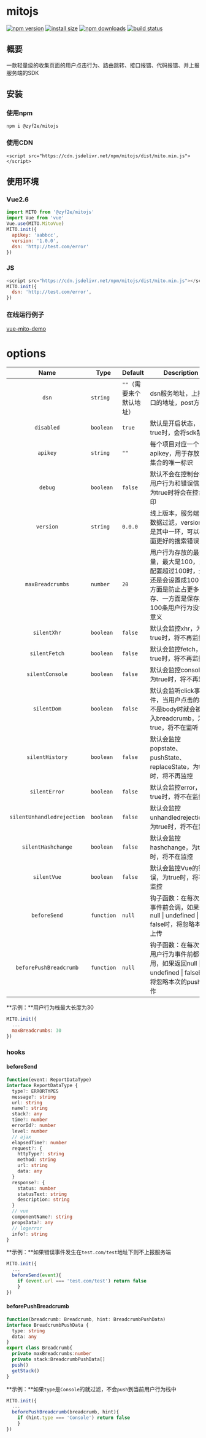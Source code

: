 # mitojs

[![npm version](https://img.shields.io/npm/v/@zyf2e/mitojs.svg?style=flat-square)](https://www.npmjs.org/package/@zyf2e/mitojs)
[![install size](https://packagephobia.now.sh/badge?p=@zyf2e/mitojs)](https://packagephobia.now.sh/result?p=@zyf2e/mitojs)
[![npm downloads](https://img.shields.io/npm/dm/@zyf2e/mitojs.svg?style=flat-square)](http://npm-stat.com/charts.html?package=@zyf2e/mitojs)
[![build status](https://img.shields.io/travis/clouDr-f2e/mitojs/master.svg?style=flat-square)](https://travis-ci.com/github/clouDr-f2e/mitojs)

<!-- [![CDNJS](https://img.shields.io/cdnjs/v/mitojs.svg?style=flat-square)](https://cdn.jsdelivr.net/npm/mitojs/dist/mito.min.js) -->
<!-- [![build status](https://img.shields.io/travis/axios/axios/master.svg?style=flat-square)](https://travis-ci.org/axios/axios) -->
<!-- [![code coverage](https://img.shields.io/coveralls/mzabriskie/axios.svg?style=flat-square)](https://coveralls.io/r/mzabriskie/axios) -->




## 概要

一款轻量级的收集页面的用户点击行为、路由跳转、接口报错、代码报错、并上报服务端的SDK

## 安装

### 使用npm

`npm i @zyf2e/mitojs`

### 使用CDN

`<script src="https://cdn.jsdelivr.net/npm/mitojs/dist/mito.min.js"></script>`

## 使用环境

### Vue2.6

```javascript
import MITO from '@zyf2e/mitojs'
import Vue from 'vue'
Vue.use(MITO.MitoVue)
MITO.init({
  apikey: 'aabbcc',
  version: '1.0.0',
  dsn: 'http://test.com/error'
})
```

### JS

```javascript
<script src="https://cdn.jsdelivr.net/npm/mitojs/dist/mito.min.js"></script>
MITO.init({
  dsn: 'http://test.com/error',
})
```

### 在线运行例子
[vue-mito-demo](https://static.91jkys.com/web/mito-vue-demo/#/enterpriceService/riskAssessment)



# options
|            Name            | Type       | Default                  | Description                                                  |
| :------------------------: | ---------- | ------------------------ | ------------------------------------------------------------ |
|           `dsn`            | `string`   | `""`（需要来个默认地址） | dsn服务地址，上报接口的地址，post方法                        |
|         `disabled`         | `boolean`  | `true`                   | 默认是开启状态，为true时，会将sdk禁用                        |
|          `apikey`          | `string`   | `""`                     | 每个项目对应一个apikey，用于存放错误集合的唯一标识           |
|          `debug`           | `boolean`  | `false`                  | 默认不会在控制台打印用户行为和错误信息，为true时将会在控台打印 |
|         `version`          | `string`   | `0.0.0`                  | 线上版本，服务端会做数据过滤，version就是其中一环，可以在页面更好的搜索错误日志 |
|      `maxBreadcrumbs`      | `number`   | `20`                     | 用户行为存放的最大容量，最大是100，当你配置超过100时，最终还是会设置成100，一方面是防止占更多的内存、一方面是保存超过100条用户行为没多大意义 |
|        `silentXhr`         | `boolean`  | `false`                  | 默认会监控xhr，为true时，将不再监控                          |
|       `silentFetch`        | `boolean`  | `false`                  | 默认会监控fetch，为true时，将不再监控                        |
|      `silentConsole`       | `boolean`  | `false`                  | 默认会监控console，为true时，将不再监控                      |
|        `silentDom`         | `boolean`  | `false`                  | 默认会监听click事件，当用户点击的标签不是body时就会被放入breadcrumb，为true，将不在监听 |
|      `silentHistory`       | `boolean`  | `false`                  | 默认会监控popstate、pushState、replaceState，为true时，将不再监控 |
|       `silentError`        | `boolean`  | `false`                  | 默认会监控error，为true时，将不在监控                        |
| `silentUnhandledrejection` | `boolean`  | `false`                  | 默认会监控unhandledrejection，为true时，将不在监控           |
|     `silentHashchange`     | `boolean`  | `false`                  | 默认会监控hashchange，为true时，将不在监控                   |
|        `silentVue`         | `boolean`  | `false`                  | 默认会监控Vue的错误，为true时，将不在监控                    |
|        `beforeSend`        | `function` | `null`                   | 钩子函数：在每次发送事件前会调，如果返回null \| undefined \| false时，将忽略本次上传 |
|     `beforePushBreadcrumb`     | `function` | `null`                   | 钩子函数：在每次添加用户行为事件前都会调用，如果返回null \| undefined \| false时，将忽略本次的push操作 |

**示例：**用户行为栈最大长度为30

```js
MITO.init({
  ...
  maxBreadcrumbs: 30
})
```

### hooks

#### beforeSend

```typescript
function(event: ReportDataType)
interface ReportDataType {
  type?: ERRORTYPES
  message?: string
  url: string
  name?: string
  stack?: any
  time?: number
  errorId?: number
  level: number
  // ajax
  elapsedTime?: number
  request?: {
    httpType?: string
    method: string
    url: string
    data: any
  }
  response?: {
    status: number
    statusText: string
    description: string
  }
  // vue
  componentName?: string
  propsData?: any
  // logerror
  info?: string
}
```

**示例：**如果错误事件发生在`test.com/test`地址下则不上报服务端

```js
MITO.init({
  ...
  beforeSend(event){
  	if (event.url === 'test.com/test') return false
	}
})
```



#### beforePushBreadcrumb

```typescript
function(breadcrumb: Breadcrumb, hint: BreadcrumbPushData)
interface BreadcrumbPushData {
  type: string
  data: any
}
export class Breadcrumb{
  private maxBreadcrumbs:number
  private stack:BreadcrumbPushData[]
  push()
  getStack()
}

```

**示例：**如果`type`是`Console`的就过滤，不会`push`到当前用户行为栈中

```js
MITO.init({
  ...
  beforePushBreadcrumb(breadcrumb, hint){
  	if (hint.type === 'Console') return false
	}
})
```
